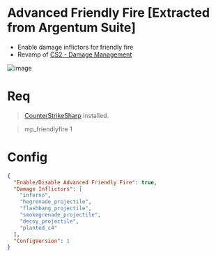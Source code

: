 # Advanced Friendly Fire [Extracted from Argentum Suite]
- Enable damage inflictors for friendly fire
- Revamp of [CS2 - Damage Management](https://github.com/hoan111/CS2-DamageManagement)

![image](https://github.com/user-attachments/assets/fbd0632d-283a-4204-a763-89bb927e4624)

# Req
> [CounterStrikeSharp](https://docs.cssharp.dev/) installed.

> mp_friendlyfire 1

# Config

```json
{
  "Enable/Disable Advanced Friendly Fire": true,
  "Damage Inflictors": [
    "inferno",
    "hegrenade_projectile",
    "flashbang_projectile",
    "smokegrenade_projectile",
    "decoy_projectile",
    "planted_c4"
  ],
  "ConfigVersion": 1
}
